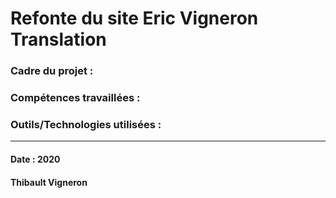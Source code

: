 # Refonte du site Eric Vigneron Translation

### Cadre du projet :
### Compétences travaillées : 
### Outils/Technologies utilisées : 





----------------------------------------------------------------------------------------------------------------------------------------------------------------
#### Date : 2020  
#### Thibault Vigneron
